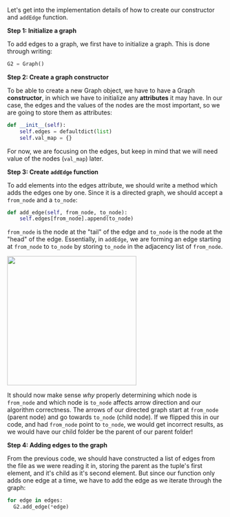 <!--title={Initializing the Graph: Adding the Edges Explained}-->

<!--badges={Python:15,Algorithms:30}-->

<!--concepts={directedGraphs, introToGraphs, useOfGraphs}-->

Let's get into the implementation details of how to create our constructor and `addEdge` function.

**Step 1: Initialize a graph**

To add edges to a graph, we first have to initialize a graph. This is done through writing:

```python
G2 = Graph()
```

**Step 2: Create a graph constructor**

To be able to create a new Graph object, we have to have a Graph **constructor**, in which we have to initialize any **attributes** it may have. In our case, the edges and the values of the nodes are the most important, so we are going to store them as attributes:

```python
def __init__(self):
	self.edges = defaultdict(list)
	self.val_map = {}
```

For now, we are focusing on the edges, but keep in mind that we will need value of the nodes (`val_map`) later.

**Step 3: Create `addEdge` function**

To add elements into the edges attribute, we should write a method which adds the edges one by one. Since it is a directed graph, we should accept a `from_node` and a `to_node`:

```python
def add_edge(self, from_node, to_node):
	self.edges[from_node].append(to_node)
```

`from_node` is the node at the "tail" of the edge and `to_node` is the node at the "head" of the edge. Essentially, in `addEdge`, we are forming an edge starting at `from_node` to `to_node` by storing `to_node` in the adjacency list of `from_node`.

<img src = "https://i.imgur.com/g5fm16o.jpg" width = "300px"/>

It should now make sense *why* properly determining which node is `from_node` and which node is `to_node` affects arrow direction and our algorithm correctness. The arrows of our directed graph start at `from_node` (parent node) and go towards `to_node` (child node). If we flipped this in our code, and had `from_node` point to `to_node`, we would get incorrect results, as we would have our child folder be the parent of our parent folder! 

**Step 4: Adding edges to the graph**

From the previous code, we should have constructed a list of edges from the file as we were reading it in, storing the parent as the tuple's first element, and it's child as it's second element. But since our function only adds one edge at a time, we have to add the edge as we iterate through the graph:

```python
for edge in edges:
  G2.add_edge(*edge)
```
